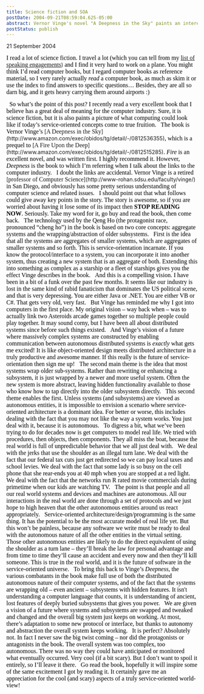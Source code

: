 ```yaml
---
title: Science fiction and SOA
postDate: 2004-09-21T08:59:04.625-05:00
abstract: Vernor Vinge's novel "A Deepness in the Sky" paints an interesting view of a future where service-oriented systems are the norm.
postStatus: publish
---
```

21 September 2004

<font face="Times New Roman" color="#000000" size="3">I read a lot of science fiction. I travel a lot (which you can tell from my </font>[<font face="Times New Roman" size="3">list of speaking engagements</font>](/presentations.aspx))<font face="Times New Roman" color="#000000" size="3"> and I find it very hard to work on a plane. You might think I&#8217;d read computer books, but I regard computer books as reference material, so I very rarely actually <i style="mso-bidi-font-style: normal">read</i> a computer book, as much as skim it or use the index to find answers to specific questions&#8230; Besides, they are all so darn big, and it gets heavy carrying them around airports :)</font>

<?xml:namespace prefix = o ns = "urn:schemas-microsoft-com:office:office" /><o:p><font face="Times New Roman" color="#000000" size="3">&nbsp;</font></o:p>

<font face="Times New Roman" color="#000000" size="3">So what&#8217;s the point of this post? I recently read a very excellent book that I believe has a great deal of meaning for the computer industry. Sure, it is science fiction, but it is also paints a picture of what computing could look like if today&#8217;s service-oriented concepts come to true fruition.</font>

<o:p><font face="Times New Roman" color="#000000" size="3">&nbsp;</font></o:p>

<font face="Times New Roman" color="#000000" size="3">The book is Vernor Vinge&#8217;s </font>[<font face="Times New Roman" size="3">A Deepness in the Sky</font>](http://www.amazon.com/exec/obidos/tg/detail/-/0812536355)<font face="Times New Roman" color="#000000" size="3">, which is a prequel to </font>[<font face="Times New Roman" size="3">A Fire Upon the Deep</font>](http://www.amazon.com/exec/obidos/tg/detail/-/0812515285)<font face="Times New Roman" color="#000000" size="3">. <i style="mso-bidi-font-style: normal">Fire</i> is an excellent novel, and was written first. I highly recommend it. However, <i style="mso-bidi-font-style: normal">Deepness</i> is the book to which I&#8217;m referring when I talk about the links to the computer industry.</font>

<o:p><font face="Times New Roman" color="#000000" size="3">&nbsp;</font></o:p>

<font face="Times New Roman" color="#000000" size="3">I doubt the links are accidental. Vernor Vinge is a retired </font>[<font face="Times New Roman" size="3">professor of Computer Science</font>](http://www-rohan.sdsu.edu/faculty/vinge/)<font face="Times New Roman" color="#000000" size="3"> in <?xml:namespace prefix = st1 ns = "urn:schemas-microsoft-com:office:smarttags" /><st1:place w:st="on"><st1:city w:st="on">San Diego</st1:city></st1:place>, and obviously has some pretty serious understanding of computer science and related issues.</font>

<o:p><font face="Times New Roman" color="#000000" size="3">&nbsp;</font></o:p>

<font face="Times New Roman" color="#000000" size="3">I should point out that what follows could give away key points in the story. The story is awesome, so if you are worried about having it lose some of its impact then <b style="mso-bidi-font-weight: normal">STOP READING NOW</b>. Seriously. Take my word for it, go buy and read the book, then come back.</font>

<o:p><font face="Times New Roman" color="#000000" size="3">&nbsp;</font></o:p>

<font face="Times New Roman" color="#000000" size="3">The technology used by the Qeng Ho (the protagonist race, pronounced &#8220;cheng ho&#8221;) in the book is based on two core concepts: aggregate systems and the wrapping/abstraction of older subsystems.</font>

<o:p><font face="Times New Roman" color="#000000" size="3">&nbsp;</font></o:p>

<font face="Times New Roman" color="#000000" size="3">First is the idea that all the systems are aggregates of smaller systems, which are aggregates of smaller systems and so forth. This is service-orientation incarnate. If you know the protocol/interface to a system, you can incorporate it into another system, thus creating a new system that is an aggregate of both. Extending this into something as complex as a starship or a fleet of starships gives you the effect Vinge describes in the book.</font>

<o:p><font face="Times New Roman" color="#000000" size="3">&nbsp;</font></o:p>

<font face="Times New Roman" color="#000000" size="3">And this is a compelling vision. I have been in a bit of a funk over the past few months. It seems like our industry is lost in the same kind of rabid fanaticism that dominates the <st1:country-region w:st="on"><st1:place w:st="on">US</st1:place></st1:country-region> political scene, and that is very depressing. You are either Java or .NET. You are either VB or C#. That gets very old, very fast.</font>

<o:p><font face="Times New Roman" color="#000000" size="3">&nbsp;</font></o:p>

<font face="Times New Roman" color="#000000" size="3">But Vinge has reminded me why I got into computers in the first place. My original vision &#8211; way back when &#8211; was to actually link two Asteroids arcade games together so multiple people could play together. It may sound corny, but I have been all about distributed systems since before such things existed.</font>

<o:p><font face="Times New Roman" color="#000000" size="3">&nbsp;</font></o:p>

<font face="Times New Roman" color="#000000" size="3">And Vinge&#8217;s vision of a future where massively complex systems are constructed by enabling communication between autonomous distributed systems is <i style="mso-bidi-font-style: normal">exactly</i> what gets me excited! It is like object-oriented design meets distributed architecture in a truly productive and awesome manner. If this really is the future of service-orientation then sign me up!</font>

<o:p><font face="Times New Roman" color="#000000" size="3">&nbsp;</font></o:p>

<font face="Times New Roman" color="#000000" size="3">The second main theme is the idea that most systems wrap older sub-systems. Rather than rewriting or enhancing a subsystem, it is just wrapped by a newer and more useful system. Often the new system is more abstract, leaving hidden functionality available to those who know how to tap directly into the older subsystem directly.</font>

<o:p><font face="Times New Roman" color="#000000" size="3">&nbsp;</font></o:p>

<font face="Times New Roman" color="#000000" size="3">This second theme enables the first. Unless systems (and subsystems) are viewed as autonomous entities, it is impossible to envision a scenario where service-oriented architecture is a dominant idea. For better or worse, this includes dealing with the fact that you may not like the way a system works. You just deal with it, because it is autonomous.</font>

<o:p><font face="Times New Roman" color="#000000" size="3">&nbsp;</font></o:p>

<font face="Times New Roman" color="#000000" size="3">To digress a bit, what we&#8217;ve been trying to do for decades now is get computers to model real life. We tried with procedures, then objects, then components. They all miss the boat, because the real world is full of unpredictable behavior that we all just deal with. </font>

<o:p><font face="Times New Roman" color="#000000" size="3">&nbsp;</font></o:p>

<font face="Times New Roman" color="#000000" size="3">We deal with the jerks that use the shoulder as an illegal turn lane. We deal with the fact that our federal tax cuts just get redirected so we can pay local taxes and school levies. We deal with the fact that some lady is so busy on the cell phone that she rear-ends you at 40 mph when you are stopped at a red light. We deal with the fact that the networks run R rated movie commercials during primetime when our kids are watching TV.</font>

<o:p><font face="Times New Roman" color="#000000" size="3">&nbsp;</font></o:p>

<font face="Times New Roman" color="#000000" size="3">The point is that people and all our real world systems and devices and machines are autonomous. All our interactions in the real world are done through a set of protocols and we just hope to high heaven that the other autonomous entities around us react appropriately.</font>

<o:p><font face="Times New Roman" color="#000000" size="3">&nbsp;</font></o:p>

<font face="Times New Roman" color="#000000" size="3">Service-oriented architecture/design/programming is the same thing. It has the potential to be the most accurate model of real life yet. But this won&#8217;t be painless, because any software we write must be ready to deal with the autonomous nature of all the other entities in the virtual setting. Those other autonomous entities are likely to do the direct equivalent of using the shoulder as a turn lane &#8211; they&#8217;ll break the law for personal advantage and from time to time they&#8217;ll cause an accident and every now and then they&#8217;ll kill someone. This is true in the real world, and it is the future of software in the service-oriented universe.</font>

<o:p><font face="Times New Roman" color="#000000" size="3">&nbsp;</font></o:p>

<font face="Times New Roman" color="#000000" size="3">To bring this back to Vinge&#8217;s <i style="mso-bidi-font-style: normal">Deepness</i>, the various combatants in the book make full use of both the distributed autonomous nature of their computer systems, and of the fact that the systems are wrapping old &#8211; even ancient &#8211; subsystems with hidden features. It isn't understanding a computer language that counts, it is understanding of ancient, lost features of deeply buried subsystems that gives you power.</font>

<o:p><font face="Times New Roman" color="#000000" size="3">&nbsp;</font></o:p>

<font face="Times New Roman" color="#000000" size="3">We are given a vision of a future where systems and subsystems are swapped and tweaked and changed and the overall big system just keeps on working. At most, there&#8217;s adaptation to some new protocol or interface, but thanks to autonomy and abstraction the overall system keeps working.</font>

<o:p><font face="Times New Roman" color="#000000" size="3">&nbsp;</font></o:p>

<font face="Times New Roman" color="#000000" size="3">It is perfect? Absolutely not. In fact I never saw the big twist coming &#8211; nor did the protagonists or antagonists in the book. The overall system was too complex, too autonomous. There was no way they could have anticipated or monitored what eventually occurred. Very cool (if a bit scary). But I don&#8217;t want to spoil it entirely, so I&#8217;ll leave it there.</font>

<o:p><font face="Times New Roman" color="#000000" size="3">&nbsp;</font></o:p>

<font face="Times New Roman" color="#000000" size="3">Go read the book, hopefully it will inspire some of the same excitement I got by reading it. It certainly gave me an appreciation for the cool (and scary) aspects of a truly service-oriented world-view!</font>

<o:p><font face="Times New Roman" color="#000000" size="3"></font></o:p>
